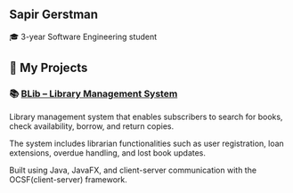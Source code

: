 ## Sapir Gerstman

🎓 3-year Software Engineering student

## 📂 My Projects
### 📚 [BLib – Library Management System](https://github.com/sapirgerstman/BLib)
Library management system that enables subscribers to search for books, check availability, borrow, and return copies. 

The system includes librarian functionalities such as user registration, loan extensions, overdue handling, and lost book updates.

Built using Java, JavaFX, and client-server communication with the OCSF(client-server) framework.
